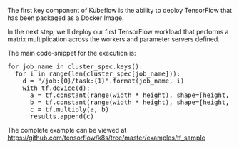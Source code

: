 The first key component of Kubeflow is the ability to deploy TensorFlow that has been packaged as a Docker Image.

In the next step, we'll deploy our first TensorFlow workload that performs a matrix multiplication across the workers and parameter servers defined.

The main code-snippet for the execution is:

<pre class="file">
for job_name in cluster_spec.keys():
  for i in range(len(cluster_spec[job_name])):
    d = "/job:{0}/task:{1}".format(job_name, i)
    with tf.device(d):
      a = tf.constant(range(width * height), shape=[height, width])
      b = tf.constant(range(width * height), shape=[height, width])
      c = tf.multiply(a, b)
      results.append(c)
</pre>

The complete example can be viewed at https://github.com/tensorflow/k8s/tree/master/examples/tf_sample

